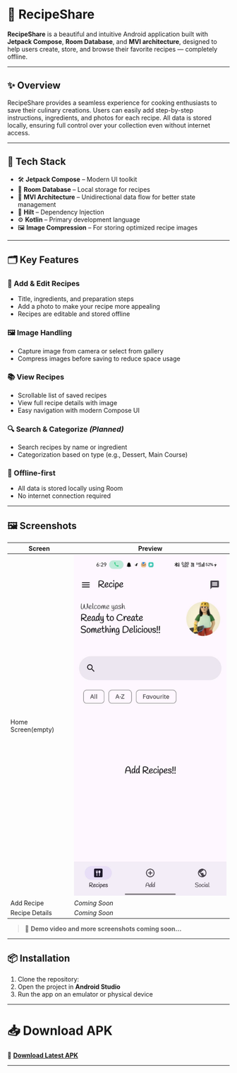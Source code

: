 # 🍲 RecipeShare

**RecipeShare** is a beautiful and intuitive Android application built with **Jetpack Compose**, **Room Database**, and **MVI architecture**, designed to help users create, store, and browse their favorite recipes — completely offline.

 ---

## ✨ Overview

 RecipeShare provides a seamless experience for cooking enthusiasts to save their culinary creations. Users can easily add step-by-step instructions, ingredients, and photos for each recipe. All data is stored locally, ensuring full control over your collection even without internet access.

---

## 🚀 Tech Stack

- 🛠️ **Jetpack Compose** – Modern UI toolkit  
- 💾 **Room Database** – Local storage for recipes  
- 🧠 **MVI Architecture** – Unidirectional data flow for better state management  
- 💉 **Hilt** – Dependency Injection  
- ⚙️ **Kotlin** – Primary development language  
- 🖼️ **Image Compression** – For storing optimized recipe images  

 ---

## 🗂️ Key Features

### 📝 Add & Edit Recipes
- Title, ingredients, and preparation steps  
- Add a photo to make your recipe more appealing  
- Recipes are editable and stored offline  

### 🖼️ Image Handling
  - Capture image from camera or select from gallery  
  - Compress images before saving to reduce space usage  

### 📚 View Recipes
- Scrollable list of saved recipes  
- View full recipe details with image  
- Easy navigation with modern Compose UI  

### 🔍 Search & Categorize *(Planned)*
- Search recipes by name or ingredient  
- Categorization based on type (e.g., Dessert, Main Course)  

### 💾 Offline-first
- All data is stored locally using Room  
- No internet connection required  

---

## 🖼️ Screenshots

| Screen             | Preview           |
|--------------------|-------------------|
| Home Screen(empty) | ![HomeScreen](assets/homescreen.jpeg)|
| Add Recipe         | *Coming Soon*     |
| Recipe Details     | *Coming Soon*     |

> 🧪 **Demo video and more screenshots coming soon...**

---

## 📦 Installation

1. Clone the repository:
2. Open the project in **Android Studio**  
3. Run the app on an emulator or physical device  

---

# 📥 Download APK

📲 **[Download Latest APK](https://your-apk-download-link)**

---
